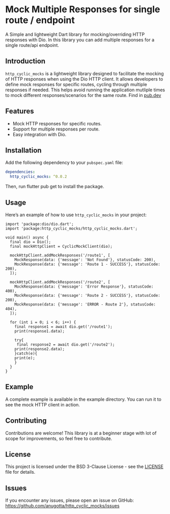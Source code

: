 # Mock Multiple Responses for single route / endpoint

A Simple and lightweight Dart library for mocking/overriding HTTP responses with Dio. In this library you can add multiple responses for a single route/api endpoint.

## Introduction

`http_cyclic_mocks` is a lightweight library designed to facilitate the mocking of HTTP responses when using the Dio HTTP client. It allows developers to define mock responses for specific routes, cycling through multiple responses if needed. This helps avoid running the application mutliple times to mock different responses/scenarios for the same route. Find in [pub.dev](https://pub.dev/packages/http_cyclic_mocks) 

## Features

- Mock HTTP responses for specific routes.
- Support for multiple responses per route.
- Easy integration with Dio.

## Installation

Add the following dependency to your `pubspec.yaml` file:

```yaml
dependencies:
  http_cyclic_mocks: ^0.0.2
  ```

Then, run flutter pub get to install the package.

## Usage

Here’s an example of how to use `http_cyclic_mocks` in your project:

```
import 'package:dio/dio.dart';
import 'package:http_cyclic_mocks/http_cyclic_mocks.dart';

void main() async {
  final dio = Dio();
  final mockHttpClient = CyclicMockClient(dio);

  mockHttpClient.addMockResponses('/route1', [
    MockResponse(data: {'message': 'Not Found'}, statusCode: 200),
    MockResponse(data: {'message': 'Route 1 - SUCCESS'}, statusCode: 200),
  ]);

  mockHttpClient.addMockResponses('/route2', [
    MockResponse(data: {'message': 'Error Response'}, statusCode: 400),
    MockResponse(data: {'message': 'Route 2 - SUCCESS'}, statusCode: 200),
    MockResponse(data: {'message': 'ERROR - Route 2'}, statusCode: 404),
  ]);

  for (int i = 0; i < 6; i++) {
    final response1 = await dio.get('/route1');
    print(response1.data);

    try{
     final response2 = await dio.get('/route2');
    print(response2.data);
    }catch(e){
    print(e);
    }
  }
}
```

## Example

A complete example is available in the example directory. You can run it to see the mock HTTP client in action.

## Contributing

Contributions are welcome! This library is at a beginner stage with lot of scope for improvements, so feel free to contribute.

## License

This project is licensed under the BSD 3-Clause License - see the [LICENSE](https://github.com/anugotta/FlipTimerView/blob/master/LICENSE) file for details.

## Issues

If you encounter any issues, please open an issue on GitHub: https://github.com/anugotta/http_cyclic_mocks/issues
